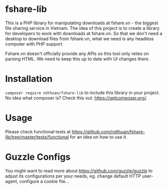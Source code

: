 # fshare-lib
This is a PHP library for manipulating downloads at fshare.vn - the biggest file sharing service in Vietnam. The idea of this project is to create a library for developers to work with downloads at fshare.vn. So that we don't need a desktop to download files from fshare.vn, what we need is any headless computer with PHP support.

Fshare.vn doesn't officially provide any APIs so this tool only relies on parsing HTML. We need to keep this up to date with UI changes there.

# Installation
`composer require ndthuan/fshare-lib` to include this library in your project. No idea what composer is? Check this out: https://getcomposer.org/.

# Usage
Please check functional tests at https://github.com/ndthuan/fshare-lib/tree/master/tests/functional for an idea on how to use it.

# Guzzle Configs
You might want to read more about https://github.com/guzzle/guzzle to adjust its configurations per your needs, eg. change default HTTP user-agent, configure a cookie file...
